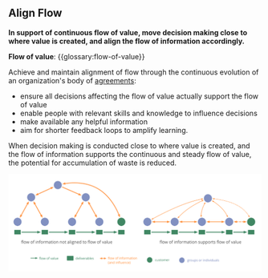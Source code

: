 ## Align Flow

**In support of continuous flow of value, move decision making close to where value is created, and align the flow of information accordingly.**

**Flow of value**: {{glossary:flow-of-value}}

Achieve and maintain alignment of flow through the continuous evolution of an organization's body of [agreements](glossary:agreement):

-   ensure all decisions affecting the flow of value actually support the flow of value
-   enable people with relevant skills and knowledge to influence decisions
-   make available any helpful information
-   aim for shorter feedback loops to amplify learning.

When decision making is conducted close to where value is created, and the flow of information supports the continuous and steady flow of value, the potential for accumulation of waste is reduced.

![Aligning the flow of information to support the flow of value](img/workflow-and-value/align-flow.png)
